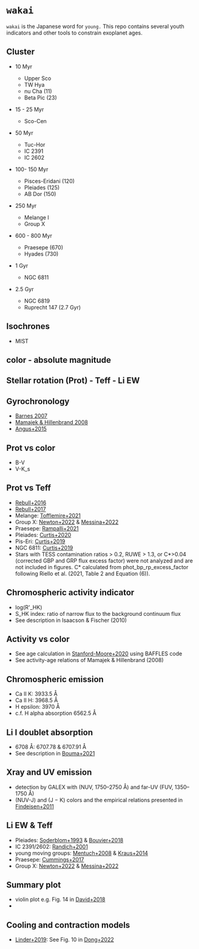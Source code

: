 # `wakai`
`wakai` is the Japanese word for `young.` This repo contains several youth indicators and other tools to constrain exoplanet ages.

## Cluster
* 10 Myr
  - Upper Sco
  - TW Hya
  - nu Cha (11)
  - Beta Pic (23)

* 15 - 25 Myr
  - Sco-Cen

* 50 Myr
  - Tuc-Hor
  - IC 2391
  - IC 2602

* 100- 150 Myr
  - Pisces-Eridani (120)
  - Pleiades (125)
  - AB Dor (150)

* 250 Myr
  - Melange I
  - Group X

* 600 - 800 Myr
  - Praesepe (670)
  - Hyades (730)

* 1 Gyr
  - NGC 6811

* 2.5 Gyr
  - NGC 6819
  - Ruprecht 147 (2.7 Gyr)

## Isochrones
* MIST

## color - absolute magnitude

## Stellar rotation (Prot) - Teff - Li EW

## Gyrochronology
* [Barnes 2007]()
* [Mamajek & Hillenbrand 2008]()
* [Angus+2015]()

## Prot vs color
* B-V
* V-K_s

## Prot vs Teff
* [Rebull+2016]()
* [Rebull+2017]()
* Melange: [Tofflemire+2021]()
* Group X: [Newton+2022]() & [Messina+2022]()
* Praesepe: [Rampalli+2021]()
* Pleiades: [Curtis+2020]()
* Pis-Eri: [Curtis+2019](https://vizier.cds.unistra.fr/viz-bin/VizieR?-source=J/AJ/158/77)
* NGC 6811: [Curtis+2019](https://vizier.cds.unistra.fr/viz-bin/VizieR?-source=J/ApJ/879/49)
*  Stars with TESS contamination ratios > 0.2, RUWE > 1.3, or C*>0.04 (corrected GBP and GRP flux excess factor) were not analyzed and are not included in figures. C* calculated from phot_bp_rp_excess_factor following Riello et al. (2021, Table 2 and Equation (6)).

## Chromospheric activity indicator
* log(R'_HK)
* S_HK index: ratio of narrow flux to the background continuum flux
* See description in Isaacson & Fischer (2010)

## Activity vs color
* See age calculation in [Stanford-Moore+2020]() using BAFFLES code
* See activity-age relations of Mamajek & Hillenbrand (2008)

## Chromospheric emission
* Ca II K: 3933.5 Å 
* Ca II H: 3968.5 Å
* H epsilon: 3970 Å
* c.f. H alpha absorption 6562.5 Å

## Li I doublet absorption
* 6708 Å: 6707.78 & 6707.91 Å
* See description in [Bouma+2021]()

## Xray and UV emission
* detection by GALEX with (NUV, 1750–2750 Å) and far-UV (FUV, 1350–1750 Å)
* (NUV-J) and (J − K) colors and the empirical relations presented in [Findeisen+2011]()

## Li EW & Teff
* Pleiades: [Soderblom+1993]() & [Bouvier+2018]()
* IC 2391/2602: [Randich+2001]()
* young moving groups: [Mentuch+2008]() & [Kraus+2014]() 
* Praesepe: [Cummings+2017]()
* Group X: [Newton+2022]() & [Messina+2022]()

## Summary plot
* violin plot e.g. Fig. 14 in [David+2018]()
* 

## Cooling and contraction models
* [Linder+2019](): See Fig. 10 in [Dong+2022](https://ui.adsabs.harvard.edu/abs/2022ApJ...926L...7D/abstract)